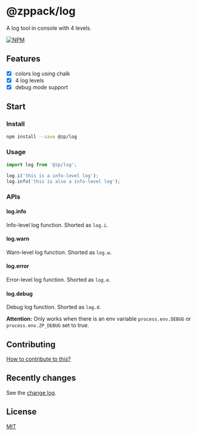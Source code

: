 # @zppack/log

A log tool in console with 4 levels.

[![NPM](https://nodei.co/npm/@zppack/log.png?downloads=true&downloadRank=true&stars=true)](https://nodei.co/npm/@zppack/log/)

## Features

- [x] colors log using chalk
- [x] 4 log levels
- [x] debug mode support

## Start

### Install

```sh
npm install --save @zp/log
```

### Usage

```js
import log from '@zp/log';

log.i('this is a info-level log');
log.info('this is also a info-level log');
```

### APIs

#### log.info

Info-level log function. Shorted as `log.i`.

#### log.warn

Warn-level log function. Shorted as `log.w`.

#### log.error

Error-level log function. Shorted as `log.e`.

#### log.debug

Debug log function. Shorted as `log.d`.

**Attention:** Only works when there is an env variable `process.env.DEBUG` or `process.env.ZP_DEBUG` set to true.

## Contributing

[How to contribute to this?](CONTRIBUTING.md)

## Recently changes

See the [change log](CHANGELOG.md).

## License

[MIT](LICENSE)
